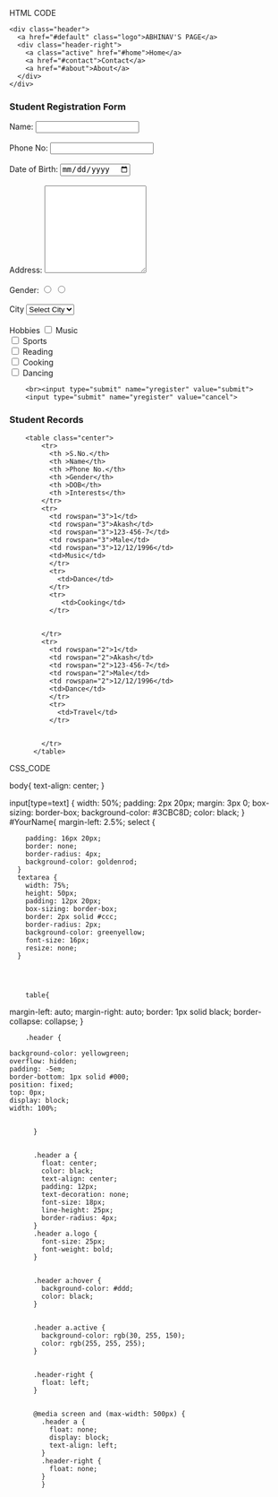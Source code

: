 HTML CODE

<!DOCTYPE html>
<html lang="en">
<head>
    <meta charset="UTF-8">
    <meta http-equiv="X-UA-Compatible" content="IE=edge">
    <meta name="viewport" content="width=device-width, initial-scale=1.0">
    <title>Document</title>
    <link rel="stylesheet" href="Assignment2.css">


    <div class="header">
      <a href="#default" class="logo">ABHINAV'S PAGE</a>
      <div class="header-right">
        <a class="active" href="#home">Home</a>
        <a href="#contact">Contact</a>
        <a href="#about">About</a>
      </div>
    </div>
   
</head>
<body>
    <h3>Student Registration Form</h3>
    <form action="" method="post">
        <label>Name:</label>
        <input type="text" name="YourName" id="YourName" value="">
        <br>
        <br>
        <label>Phone No:</label>
        <input type="text" name="Yourno" value="">
        <br>
        <br>
        <label>Date of Birth:</label>
        <input type="date" name="ydate" id="ydate">
        <br>
        <br>
        <label>Address:</label>
        <textarea name="Your Message" id="" cols="20" rows="10"></textarea>
        <br>
        <br>
        <label>Gender:</label>
        <input type="radio" name="one" id="" value="male">
        <input type="radio" name="one" id="" value="female">
        <br>
        <br>
        <label>City</label>
        <select name="city">
        <option value="none">Select City</option>
        <option value="Delhi">Delhi</option>
        <option value="Noida">Noida</option>
        <option value="Bengaluru">Bengaluru</option>
        </select>
        <br>
        <br>
        <label >Hobbies</label>
        <input type="checkbox"  name="hobby1" value="Music">
        <label for="hobby1"> Music</label><br>
        <input type="checkbox" name="hobby2" value="Sports">
        <label for="hobby2"> Sports</label><br>
        <input type="checkbox" name="hobby3" value="Reading">
        <label for="hobby3"> Reading</label><br>
        <input type="checkbox" name="hobby4" value="Cooking">
        <label for="hobby4"> Cooking</label><br>
        <input type="checkbox" name="hobby5" value="Dancing">
        <label for="hobby5"> Dancing</label><br>
        
        <br><input type="submit" name="yregister" value="submit">   
        <input type="submit" name="yregister" value="cancel">
</form>
<h3>
  Student Records
</h3>

        <table class="center">
            <tr>
              <th >S.No.</th>
              <th >Name</th>
              <th >Phone No.</th>
              <th >Gender</th>
              <th >DOB</th>
              <th >Interests</th>
            </tr>
            <tr>
              <td rowspan="3">1</td>
              <td rowspan="3">Akash</td>
              <td rowspan="3">123-456-7</td>
              <td rowspan="3">Male</td>
              <td rowspan="3">12/12/1996</td>
              <td>Music</td>
              </tr>
              <tr>
                <td>Dance</td>
              </tr>
              <tr>
                 <td>Cooking</td>
              </tr>
             
              
            </tr>
            <tr>
              <td rowspan="2">1</td>
              <td rowspan="2">Akash</td>
              <td rowspan="2">123-456-7</td>
              <td rowspan="2">Male</td>
              <td rowspan="2">12/12/1996</td>
              <td>Dance</td>
              </tr>
              <tr>
                <td>Travel</td>
              </tr>
             
              
            </tr>
          </table>
    
</body>
</html>


CSS_CODE


body{
     text-align: center;
     }

input[type=text] {
        width: 50%;
        padding: 2px 20px;
        margin: 3px 0;
        box-sizing: border-box;
        background-color: #3CBC8D;
        color: black;
      }
      #YourName{
        margin-left: 2.5%;
      select {
        
        padding: 16px 20px;
        border: none;
        border-radius: 4px;
        background-color: goldenrod;
      }
      textarea {
        width: 75%;
        height: 50px;
        padding: 12px 20px;
        box-sizing: border-box;
        border: 2px solid #ccc;
        border-radius: 2px;
        background-color: greenyellow;
        font-size: 16px;
        resize: none;
      }
        
      
      
      
        table{
        
  margin-left: auto;
  margin-right: auto;
  border: 1px solid black;
border-collapse: collapse;
        }




        .header {
            
    background-color: yellowgreen;
    overflow: hidden;
    padding: -5em;
    border-bottom: 1px solid #000;
    position: fixed;
    top: 0px;
    display: block;
    width: 100%;

            
          }
          
          
          .header a {
            float: center;
            color: black;
            text-align: center;
            padding: 12px;
            text-decoration: none;
            font-size: 18px;
            line-height: 25px;
            border-radius: 4px;
          }
          .header a.logo {
            font-size: 25px;
            font-weight: bold;
          }
          
          
          .header a:hover {
            background-color: #ddd;
            color: black;
          }
          
          
          .header a.active {
            background-color: rgb(30, 255, 150);
            color: rgb(255, 255, 255);
          }
          
         
          .header-right {
            float: left;
          }
          
          
          @media screen and (max-width: 500px) {
            .header a {
              float: none;
              display: block;
              text-align: left;
            }
            .header-right {
              float: none;
            }
            }
